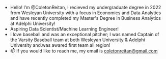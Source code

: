 - Hello! I’m @ColetonReitan, I recieved my undergraduate degree in 2022 from Wesleyan University with a focus in Economics and Data Analytics and have recently completed my Master's Degree in Business Analytics at Adelphi University! 
- Aspiring Data Scientist/Machine Learning Engineer!
- I love baseball and was an exceptional pitcher; I was named Captain of the Varsity Baseball team at both Wesleyan University & Adelphi University and.was awared first team all region!
- 📫 If you would like to reach me, my email is coletonreitan@gmail.com 
